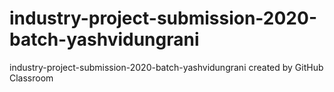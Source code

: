 # industry-project-submission-2020-batch-yashvidungrani
industry-project-submission-2020-batch-yashvidungrani created by GitHub Classroom
